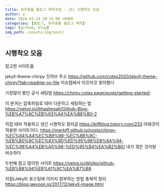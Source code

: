 ```yaml
---
title: 좌우충돌 블로그 제작과정 - [5] 시행착오 모음
author: w
date: 2024-01-24 20:15:00 +0800
categories: [블로그, 좌우충돌 블로그 제작]
tags: [github, blog]
img_path: /assets/img/post/
---
```


## 시행착오 모음

참고한 사이트들

jekyll-theme-chirpy 깃허브 주소
https://github.com/cotes2020/jekyll-theme-chirpy?tab=readme-ov-file
이슈탭에서 이것저것 찾아봤다

가장많이 봤던 공식 세팅법
https://chirpy.cotes.page/posts/getting-started/

이 분꺼는 압축파일로 테마 다운하고 세팅하는 법
https://velog.io/@hashnsalt/Github-Blog-%EB%A7%8C%EB%93%A4%EA%B8%B0-2

직접 테마 적용하고 생긴 시행착오 정리글
https://kiffblog.tistory.com/233
아래것이 적용한 사이트이다.
https://merkiff.github.io/posts/chirpy-%EC%84%A4%EC%B9%98-%EC%8B%9C-%EB%B0%9C%EC%83%9D%ED%95%98%EB%8A%94-%EC%98%A4%EB%A5%98-%ED%95%B4%EA%B2%B0/
내가 겪은 것이랑 비슷하다

두번째 참고 많이한 사이트
https://velog.io/@lzlko/github-%EB%B8%94%EB%A1%9C%EA%B7%B8

지킬(Jekyll) 포스팅에 이미지 첨부하는 방법 총체적 정리
https://blog.jaeyoon.io/2017/12/jekyll-image.html
